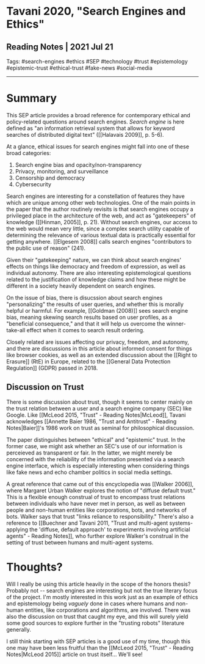 # Tavani 2020, "Search Engines and Ethics"
## Reading Notes | 2021 Jul 21
Tags: #search-engines #ethics #SEP #technology #trust #epistemology #epistemic-trust #ethical-trust #fake-news #social-media
___
# Summary
This SEP article provides a broad reference for contemporary ethical and policy-related questions around search engines. *Search engine* is here defined as "an information retrieval system that allows for keyword searches of distributed digital text" ([[Halavais 2009]], p. 5-6).

At a glance, ethical issues for search engines might fall into one of these broad categories:
1. Search engine bias and opacity/non-transparency
2. Privacy, monitoring, and surveillance
3. Censorship and democracy
4. Cybersecurity

Search engines are interesting for a constellation of features they have which are unique among other web technologies. One of the main points in the paper that the author routinely revisits is that search engines occupy a privileged place in the architecture of the web, and act as "gatekeepers" of knowledge ([[Hinman, 2005]], p. 21). Without search engines, our access to the web would mean very little, since a complex search utility capable of determining the relevance of various textual data is practically essential for getting anywhere. [[Elgesem 2008]] calls search engines "contributors to the public use of reason" (241).

Given their "gatekeeping" nature, we can think about search engines' effects on things like democracy and freedom of expression, as well as individual autonomy. There are also interesting epistemological questions related to the justification of knowledge claims and how these might be different in a society heavily dependent on search engines.

On the issue of bias, there is disucssion about search engines "personalizing" the results of user queries, and whether this is morally helpful or harmful. For example, [[Goldman (2008)]] sees search engine bias, meaning skewing search results based on user profiles, as a "beneficial consequence," and that it will help us overcome the winner-take-all effect when it comes to search result ordering.

Closely related are issues affecting our privacy, freedom, and autonomy, and there are discussions in this article about informed consent for things like browser cookies, as well as an extended discussion about the [[Right to Erasure]] (RtE) in Europe, related to the [[General Data Protection Regulation]] (GDPR) passed in 2018.

## Discussion on Trust
There is some discussion about trust, though it seems to center mainly on the trust relation between a user and a search engine company (SEC) like Google. Like [[McLeod 2015, "Trust" - Reading Notes|McLeod]], Tavani acknowledges [[Annette Baier 1986, "Trust and Antitrust" - Reading Notes|Baier]]'s 1986 work on trust as seminal for philosophical discussion.

The paper distinguishes between "ethical" and "epistemic" trust. In the former case, we might ask whether an SEC's use of our information is perceieved as transparent or fair. In the latter, we might merely be concerned with the reliability of the information presented via a search engine interface, which is especially interesting when considering things like fake news and echo chamber politics in social media settings.

A great reference that came out of this encyclopedia was [[Walker 2006]], where Margaret Urban Walker explores the notion of "diffuse default trust." This is a flexible enough construal of trust to encompass trust relations between individuals who have never met in person, as well as between people and non-human entities like corporations, bots, and networks of bots. Walker says that trust "links reliance to responsibility." There's also a reference to [[Buechner and Tavani 2011, "Trust and multi-agent systems- applying the 'diffuse, default approach' to experiments involving artificial agents" - Reading Notes]], who further explore Walker's construal in the setting of trust between humans and multi-agent systems.

# Thoughts?
Will I really be using this article heavily in the scope of the honors thesis? Probably not -- search engines are interesting but not the true literary focus of the project. I'm mostly interested in this work just as an example of ethics and epistemology being *vaguely* done in cases where humans and non-human entities, like corporations and algorithms, are involved. There was also the discussion on trust that caught my eye, and this will surely yield some good sources to explore further in the "trusting robots" literature generally.

I still think starting with SEP articles is a good use of my time, though this one may have been less fruitful than the [[McLeod 2015, "Trust" - Reading Notes|McLeod 2015]] article on trust itself... We'll see!